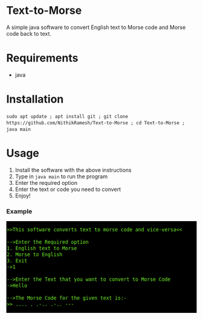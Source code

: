 # Text-to-Morse
A simple java software to convert English text to Morse code and Morse code back to text.

# Requirements

+ java

# Installation
 
 `sudo apt update ; apt install git ; git clone https://github.com/NithikRamesh/Text-to-Morse ; cd Text-to-Morse ; java main`

# Usage

1. Install the software with the above instructions
2. Type in `java main` to run the program
3. Enter the required option 
4. Enter the text or code you need to convert 
5. Enjoy!
  
### Example

![](https://github.com/NithikRamesh/Text-to-Morse/blob/master/Screenshots/image1.png)



